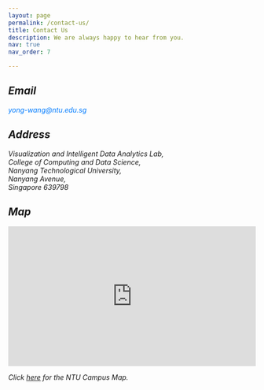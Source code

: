 ```yaml
---
layout: page
permalink: /contact-us/
title: Contact Us
description: We are always happy to hear from you.
nav: true
nav_order: 7

---
```

<h2><i class = "ti ti-mail"/> Email</h2>
<!-- yong-wang [at] ntu.edu.sg -->
<div style="margin-bottom: 1rem;">
  <!-- Email with copy functionality -->
  <a href="mailto:yong-wang@ntu.edu.sg" 
     onclick="copyToClipboard('yong-wang@ntu.edu.sg')" 
     class="email-link">
    yong-wang@ntu.edu.sg
  </a>
  <span class="copy-status" style="display: none; font-size: 0.85rem; margin-left: 0.5rem; color: green;">
    Copied to clipboard!
  </span>
</div>
<h2><i class = "ti ti-home"/> Address</h2>
Visualization and Intelligent Data Analytics Lab, <br>College of Computing and Data Science, <br>Nanyang Technological University,<br>Nanyang Avenue, <br>Singapore 639798
<h2><i class = "ti ti-map-pin"/> Map</h2>

<div class="embed-responsive">
<iframe 
    loading="lazy" 
    allowfullscreen 
    src="https://www.google.com/maps/embed/v1/place?q=College%20of%20Computing%20and%20Data%20Science%2C%20Nanyang%20Technological%20University%2C%20Block%20N4%20%2302a-34%20Nanyang%20Avenue%2C%20Singapore%20639798&key=AIzaSyAEOQp8sFSGWDAjcOXhjvnWvFxiofKl-58">
</iframe> 
</div>
<div class="mt-5">
    <p><i class="ti ti-map-route"/> Click <a href="https://maps.ntu.edu.sg/#/ntu/d386ffa80e4e46f286d17f08/poi/details/3e429677e3a0435683fcc67c">here</a> for the NTU Campus Map.</p>
</div>

<style>
.embed-responsive {
  position: relative;
  padding-bottom: 56.25%;
  height: 0;
  overflow: hidden;

  iframe {
    position: absolute;
    top: 0;
    left: 0;
    width: 100%;
    height: 100%;
    border: 0;
  }
}

/* Email link styling */
.email-link {
  color: #007bff;
  text-decoration: none;
  cursor: pointer;
}

.email-link:hover {
  text-decoration: underline;
}

</style>


<script>
/* Copy email to clipboard */
function copyToClipboard(email) {
  navigator.clipboard.writeText(email).then(() => {
    // Show a "Copied!" message
    const copyStatus = document.querySelector('.copy-status');
    copyStatus.style.display = 'inline';
    
    // Hide the message after 2 seconds
    setTimeout(() => {
      copyStatus.style.display = 'none';
    }, 2000);
  }).catch(err => {
    console.error('Failed to copy email: ', err);
  });
}
</script>